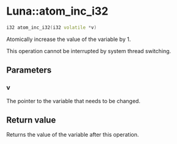 # Luna::atom_inc_i32

```c++
i32 atom_inc_i32(i32 volatile *v)
```

Atomically increase the value of the variable by 1. 

This operation cannot be interrupted by system thread switching. 

## Parameters
### v
The pointer to the variable that needs to be changed. 

## Return value
Returns the value of the variable after this operation. 

